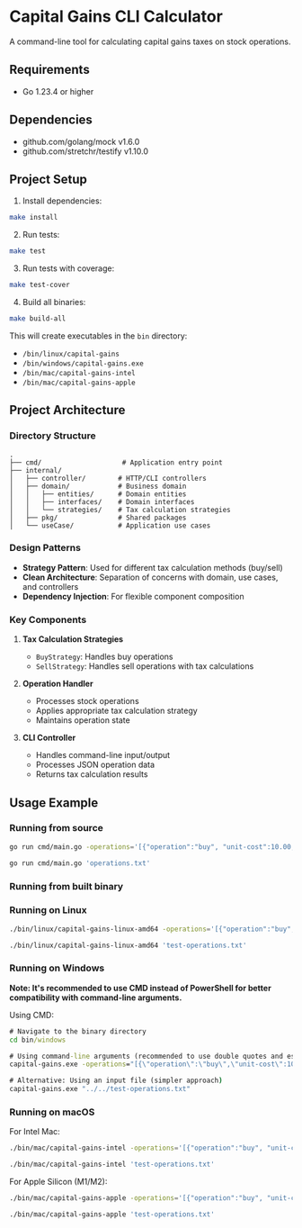 # Capital Gains CLI Calculator

A command-line tool for calculating capital gains taxes on stock operations.

## Requirements

- Go 1.23.4 or higher

## Dependencies

- github.com/golang/mock v1.6.0
- github.com/stretchr/testify v1.10.0

## Project Setup

1. Install dependencies:
```sh
make install
```

2. Run tests:
```sh
make test
```

3. Run tests with coverage:
```sh
make test-cover
```

4. Build all binaries:
```sh
make build-all
```
This will create executables in the `bin` directory:
- `/bin/linux/capital-gains`
- `/bin/windows/capital-gains.exe`
- `/bin/mac/capital-gains-intel`
- `/bin/mac/capital-gains-apple`


## Project Architecture

### Directory Structure

```
.
├── cmd/                    # Application entry point
├── internal/              
│   ├── controller/        # HTTP/CLI controllers
│   ├── domain/            # Business domain
│   │   ├── entities/      # Domain entities
│   │   ├── interfaces/    # Domain interfaces
│   │   └── strategies/    # Tax calculation strategies
│   ├── pkg/               # Shared packages
│   └── useCase/           # Application use cases
```

### Design Patterns

- **Strategy Pattern**: Used for different tax calculation methods (buy/sell)
- **Clean Architecture**: Separation of concerns with domain, use cases, and controllers
- **Dependency Injection**: For flexible component composition

### Key Components

1. **Tax Calculation Strategies**
   - `BuyStrategy`: Handles buy operations
   - `SellStrategy`: Handles sell operations with tax calculations

2. **Operation Handler**
   - Processes stock operations
   - Applies appropriate tax calculation strategy
   - Maintains operation state

3. **CLI Controller**
   - Handles command-line input/output
   - Processes JSON operation data
   - Returns tax calculation results


## Usage Example

### Running from source
```sh
go run cmd/main.go -operations='[{"operation":"buy", "unit-cost":10.00, "quantity":10000}, {"operation":"sell", "unit-cost":50.00, "quantity":10000}, {"operation":"buy", "unit-cost":20.00, "quantity":10000}, {"operation":"sell", "unit-cost":50.00, "quantity":10000}]'
```
```sh
go run cmd/main.go 'operations.txt'
```
### Running from built binary
### Running on Linux
```sh
./bin/linux/capital-gains-linux-amd64 -operations='[{"operation":"buy", "unit-cost":10.00, "quantity":10000}, {"operation":"sell", "unit-cost":50.00, "quantity":10000}, {"operation":"buy", "unit-cost":20.00, "quantity":10000}, {"operation":"sell", "unit-cost":50.00, "quantity":10000}]'
```
```sh
./bin/linux/capital-gains-linux-amd64 'test-operations.txt'
```

### Running on Windows
**Note: It's recommended to use CMD instead of PowerShell for better compatibility with command-line arguments.**

Using CMD:
```cmd
# Navigate to the binary directory
cd bin/windows

# Using command-line arguments (recommended to use double quotes and escape characters)
capital-gains.exe -operations="[{\"operation\":\"buy\",\"unit-cost\":10.00,\"quantity\":10000},{\"operation\":\"sell\",\"unit-cost\":50.00,\"quantity\":10000}]"

# Alternative: Using an input file (simpler approach)
capital-gains.exe "../../test-operations.txt"
```

### Running on macOS
For Intel Mac:
```sh
./bin/mac/capital-gains-intel -operations='[{"operation":"buy", "unit-cost":10.00, "quantity":10000}, {"operation":"sell", "unit-cost":50.00, "quantity":10000}]'

./bin/mac/capital-gains-intel 'test-operations.txt'
```

For Apple Silicon (M1/M2):
```sh
./bin/mac/capital-gains-apple -operations='[{"operation":"buy", "unit-cost":10.00, "quantity":10000}, {"operation":"sell", "unit-cost":50.00, "quantity":10000}]'

./bin/mac/capital-gains-apple 'test-operations.txt'
```
